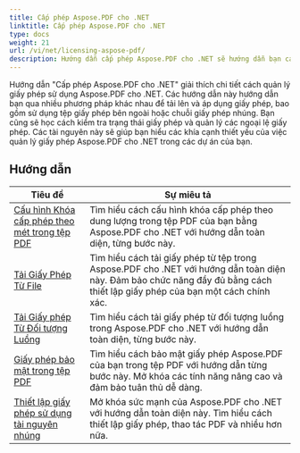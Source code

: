 ```yaml
---
title: Cấp phép Aspose.PDF cho .NET
linktitle: Cấp phép Aspose.PDF cho .NET
type: docs
weight: 21
url: /vi/net/licensing-aspose-pdf/
description: Hướng dẫn cấp phép Aspose.PDF cho .NET sẽ hướng dẫn bạn cách quản lý giấy phép để sử dụng Aspose.PDF cho .NET, bao gồm cả việc tải và áp dụng giấy phép.
---
```

Hướng dẫn "Cấp phép Aspose.PDF cho .NET" giải thích chi tiết cách quản lý giấy phép sử dụng Aspose.PDF cho .NET. Các hướng dẫn này hướng dẫn bạn qua nhiều phương pháp khác nhau để tải lên và áp dụng giấy phép, bao gồm sử dụng tệp giấy phép bên ngoài hoặc chuỗi giấy phép nhúng. Bạn cũng sẽ học cách kiểm tra trạng thái giấy phép và quản lý các ngoại lệ giấy phép. Các tài nguyên này sẽ giúp bạn hiểu các khía cạnh thiết yếu của việc quản lý giấy phép Aspose.PDF cho .NET trong các dự án của bạn.

## Hướng dẫn
| Tiêu đề | Sự miêu tả |
| --- | --- | 
| [Cấu hình Khóa cấp phép theo mét trong tệp PDF](./configure-metered-license/) | Tìm hiểu cách cấu hình khóa cấp phép theo dung lượng trong tệp PDF của bạn bằng Aspose.PDF cho .NET với hướng dẫn toàn diện, từng bước này. |  
| [Tải Giấy Phép Từ File](./load-license-from-file/) | Tìm hiểu cách tải giấy phép từ tệp trong Aspose.PDF cho .NET với hướng dẫn toàn diện này. Đảm bảo chức năng đầy đủ bằng cách thiết lập giấy phép của bạn một cách chính xác. |  
| [Tải Giấy phép Từ Đối tượng Luồng](./load-license-from-stream-object/) | Tìm hiểu cách tải giấy phép từ đối tượng luồng trong Aspose.PDF cho .NET với hướng dẫn toàn diện, từng bước này. |  
| [Giấy phép bảo mật trong tệp PDF](./secure-license/) | Tìm hiểu cách bảo mật giấy phép Aspose.PDF của bạn trong tệp PDF với hướng dẫn từng bước này. Mở khóa các tính năng nâng cao và đảm bảo tuân thủ dễ dàng. |  
| [Thiết lập giấy phép sử dụng tài nguyên nhúng](./set-license-using-embedded-resource/) | Mở khóa sức mạnh của Aspose.PDF cho .NET với hướng dẫn toàn diện này. Tìm hiểu cách thiết lập giấy phép, thao tác PDF và nhiều hơn nữa. |  